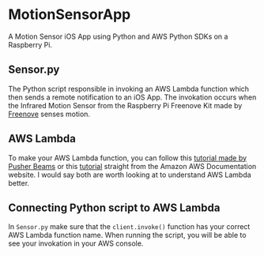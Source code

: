 # MotionSensorApp
A Motion Sensor iOS App using Python and AWS Python SDKs on a Raspberry Pi.

## Sensor.py
The Python script responsible in invoking an AWS Lambda function which then sends a remote notification to an iOS App.
The invokation occurs when the Infrared Motion Sensor from the Raspberry Pi Freenove Kit made by [Freenove](https://www.freenove.com/index.html) senses motion.

## AWS Lambda
To make your AWS Lambda function, you can follow this [tutorial made by Pusher Beams](https://pusher.com/tutorials/push-notifications-ios-python-aws-lambda/) or this [tutorial](https://docs.aws.amazon.com/lambda/latest/dg/lambda-python.html) straight from the Amazon AWS Documentation website. I would say both are worth looking at to understand AWS Lambda better.

## Connecting Python script to AWS Lambda
In ```Sensor.py``` make sure that the ```client.invoke()``` function has your correct AWS Lambda function name. When running the script, you will be able to see your invokation in your AWS console.
